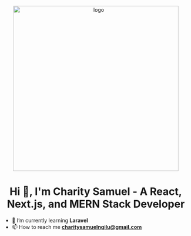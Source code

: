 <p align="center">
  <img src="https://github.com/user-attachments/assets/55723914-c72b-4229-afd5-e5c9b56358c8" alt="logo" height="450px">
</p>

<h1 align="center">Hi 👋, I'm Charity Samuel 
- A React, Next.js, and MERN Stack Developer</h1>

- 🌱 I’m currently learning **Laravel**
- 📫 How to reach me **charitysamuelngilu@gmail.com**


